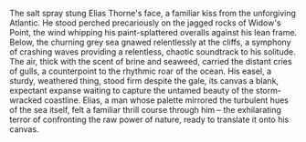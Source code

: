 The salt spray stung Elias Thorne's face, a familiar kiss from the unforgiving Atlantic.  He stood perched precariously on the jagged rocks of Widow's Point, the wind whipping his paint-splattered overalls against his lean frame.  Below, the churning grey sea gnawed relentlessly at the cliffs, a symphony of crashing waves providing a relentless, chaotic soundtrack to his solitude.  The air, thick with the scent of brine and seaweed, carried the distant cries of gulls, a counterpoint to the rhythmic roar of the ocean.  His easel, a sturdy, weathered thing, stood firm despite the gale, its canvas a blank, expectant expanse waiting to capture the untamed beauty of the storm-wracked coastline.  Elias, a man whose palette mirrored the turbulent hues of the sea itself, felt a familiar thrill course through him – the exhilarating terror of confronting the raw power of nature, ready to translate it onto his canvas.
